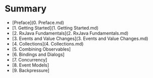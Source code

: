 # Summary
* [Preface](0. Preface.md)
* [1. Getting Started](1. Getting Started.md)
* [2. RxJava Fundamentals](2. RxJava Fundamentals.md)
* [3. Events and Value Changes](3. Events and Value Changes.md)
* [4. Collections](4. Collections.md)
* [5. Combining Observables] 
* [6. Bindings and Dialogs]
* [7. Concurrency]
* [8. Event Models]
* [9. Backpressure]
